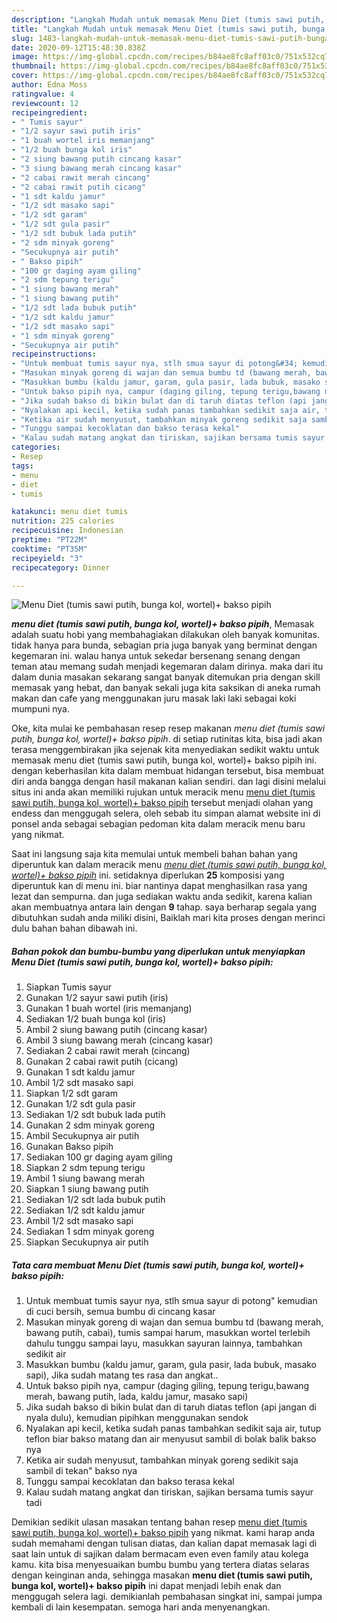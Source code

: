 ```yaml
---
description: "Langkah Mudah untuk memasak Menu Diet (tumis sawi putih, bunga kol, wortel)+ bakso pipih yang simpel"
title: "Langkah Mudah untuk memasak Menu Diet (tumis sawi putih, bunga kol, wortel)+ bakso pipih yang simpel"
slug: 1483-langkah-mudah-untuk-memasak-menu-diet-tumis-sawi-putih-bunga-kol-wortel-bakso-pipih-yang-simpel
date: 2020-09-12T15:48:30.838Z
image: https://img-global.cpcdn.com/recipes/b84ae8fc8aff03c0/751x532cq70/menu-diet-tumis-sawi-putih-bunga-kol-wortel-bakso-pipih-foto-resep-utama.jpg
thumbnail: https://img-global.cpcdn.com/recipes/b84ae8fc8aff03c0/751x532cq70/menu-diet-tumis-sawi-putih-bunga-kol-wortel-bakso-pipih-foto-resep-utama.jpg
cover: https://img-global.cpcdn.com/recipes/b84ae8fc8aff03c0/751x532cq70/menu-diet-tumis-sawi-putih-bunga-kol-wortel-bakso-pipih-foto-resep-utama.jpg
author: Edna Moss
ratingvalue: 4
reviewcount: 12
recipeingredient:
- " Tumis sayur"
- "1/2 sayur sawi putih iris"
- "1 buah wortel iris memanjang"
- "1/2 buah bunga kol iris"
- "2 siung bawang putih cincang kasar"
- "3 siung bawang merah cincang kasar"
- "2 cabai rawit merah cincang"
- "2 cabai rawit putih cicang"
- "1 sdt kaldu jamur"
- "1/2 sdt masako sapi"
- "1/2 sdt garam"
- "1/2 sdt gula pasir"
- "1/2 sdt bubuk lada putih"
- "2 sdm minyak goreng"
- "Secukupnya air putih"
- " Bakso pipih"
- "100 gr daging ayam giling"
- "2 sdm tepung terigu"
- "1 siung bawang merah"
- "1 siung bawang putih"
- "1/2 sdt lada bubuk putih"
- "1/2 sdt kaldu jamur"
- "1/2 sdt masako sapi"
- "1 sdm minyak goreng"
- "Secukupnya air putih"
recipeinstructions:
- "Untuk membuat tumis sayur nya, stlh smua sayur di potong&#34; kemudian di cuci bersih, semua bumbu di cincang kasar"
- "Masukan minyak goreng di wajan dan semua bumbu td (bawang merah, bawang putih, cabai), tumis sampai harum, masukkan wortel terlebih dahulu tunggu sampai layu, masukkan sayuran lainnya, tambahkan sedikit air"
- "Masukkan bumbu (kaldu jamur, garam, gula pasir, lada bubuk, masako sapi), Jika sudah matang tes rasa dan angkat.."
- "Untuk bakso pipih nya, campur (daging giling, tepung terigu,bawang merah, bawang putih, lada, kaldu jamur, masako sapi)"
- "Jika sudah bakso di bikin bulat dan di taruh diatas teflon (api jangan di nyala dulu), kemudian pipihkan menggunakan sendok"
- "Nyalakan api kecil, ketika sudah panas tambahkan sedikit saja air, tutup teflon biar bakso matang dan air menyusut sambil di bolak balik bakso nya"
- "Ketika air sudah menyusut, tambahkan minyak goreng sedikit saja sambil di tekan&#34; bakso nya"
- "Tunggu sampai kecoklatan dan bakso terasa kekal"
- "Kalau sudah matang angkat dan tiriskan, sajikan bersama tumis sayur tadi"
categories:
- Resep
tags:
- menu
- diet
- tumis

katakunci: menu diet tumis 
nutrition: 225 calories
recipecuisine: Indonesian
preptime: "PT22M"
cooktime: "PT35M"
recipeyield: "3"
recipecategory: Dinner

---
```



![Menu Diet (tumis sawi putih, bunga kol, wortel)+ bakso pipih](https://img-global.cpcdn.com/recipes/b84ae8fc8aff03c0/751x532cq70/menu-diet-tumis-sawi-putih-bunga-kol-wortel-bakso-pipih-foto-resep-utama.jpg)

<b><i>menu diet (tumis sawi putih, bunga kol, wortel)+ bakso pipih</i></b>, Memasak adalah suatu hobi yang membahagiakan dilakukan oleh banyak komunitas. tidak hanya para bunda, sebagian pria juga banyak yang berminat dengan kegemaran ini. walau hanya untuk sekedar bersenang senang dengan teman atau memang sudah menjadi kegemaran dalam dirinya. maka dari itu dalam dunia masakan sekarang sangat banyak ditemukan pria dengan skill memasak yang hebat, dan banyak sekali juga kita saksikan di aneka rumah makan dan cafe yang menggunakan juru masak laki laki sebagai koki mumpuni nya.

Oke, kita mulai ke pembahasan resep resep makanan <i>menu diet (tumis sawi putih, bunga kol, wortel)+ bakso pipih</i>. di setiap rutinitas kita, bisa jadi akan terasa menggembirakan jika sejenak kita menyediakan sedikit waktu untuk memasak menu diet (tumis sawi putih, bunga kol, wortel)+ bakso pipih ini. dengan keberhasilan kita dalam membuat hidangan tersebut, bisa membuat diri anda bangga dengan hasil makanan kalian sendiri. dan lagi disini melalui situs ini anda akan memiliki rujukan untuk meracik menu <u>menu diet (tumis sawi putih, bunga kol, wortel)+ bakso pipih</u> tersebut menjadi olahan yang endess dan menggugah selera, oleh sebab itu simpan alamat website ini di ponsel anda sebagai sebagian pedoman kita dalam meracik menu baru yang nikmat.




Saat ini langsung saja kita memulai untuk membeli bahan bahan yang diperuntuk kan dalam meracik menu <u><i>menu diet (tumis sawi putih, bunga kol, wortel)+ bakso pipih</i></u> ini. setidaknya diperlukan <b>25</b> komposisi yang diperuntuk kan di menu ini. biar nantinya dapat menghasilkan rasa yang lezat dan sempurna. dan juga sediakan waktu anda sedikit, karena kalian akan membuatnya antara lain dengan <b>9</b> tahap. saya berharap segala yang dibutuhkan sudah anda miliki disini, Baiklah mari kita proses dengan merinci dulu bahan bahan dibawah ini.

<!--inarticleads1-->

##### Bahan pokok dan bumbu-bumbu yang diperlukan untuk menyiapkan Menu Diet (tumis sawi putih, bunga kol, wortel)+ bakso pipih:

1. Siapkan  Tumis sayur
1. Gunakan 1/2 sayur sawi putih (iris)
1. Gunakan 1 buah wortel (iris memanjang)
1. Sediakan 1/2 buah bunga kol (iris)
1. Ambil 2 siung bawang putih (cincang kasar)
1. Ambil 3 siung bawang merah (cincang kasar)
1. Sediakan 2 cabai rawit merah (cincang)
1. Gunakan 2 cabai rawit putih (cicang)
1. Gunakan 1 sdt kaldu jamur
1. Ambil 1/2 sdt masako sapi
1. Siapkan 1/2 sdt garam
1. Gunakan 1/2 sdt gula pasir
1. Sediakan 1/2 sdt bubuk lada putih
1. Gunakan 2 sdm minyak goreng
1. Ambil Secukupnya air putih
1. Gunakan  Bakso pipih
1. Sediakan 100 gr daging ayam giling
1. Siapkan 2 sdm tepung terigu
1. Ambil 1 siung bawang merah
1. Siapkan 1 siung bawang putih
1. Sediakan 1/2 sdt lada bubuk putih
1. Sediakan 1/2 sdt kaldu jamur
1. Ambil 1/2 sdt masako sapi
1. Sediakan 1 sdm minyak goreng
1. Siapkan Secukupnya air putih




<!--inarticleads2-->

##### Tata cara membuat Menu Diet (tumis sawi putih, bunga kol, wortel)+ bakso pipih:

1. Untuk membuat tumis sayur nya, stlh smua sayur di potong&#34; kemudian di cuci bersih, semua bumbu di cincang kasar
1. Masukan minyak goreng di wajan dan semua bumbu td (bawang merah, bawang putih, cabai), tumis sampai harum, masukkan wortel terlebih dahulu tunggu sampai layu, masukkan sayuran lainnya, tambahkan sedikit air
1. Masukkan bumbu (kaldu jamur, garam, gula pasir, lada bubuk, masako sapi), Jika sudah matang tes rasa dan angkat..
1. Untuk bakso pipih nya, campur (daging giling, tepung terigu,bawang merah, bawang putih, lada, kaldu jamur, masako sapi)
1. Jika sudah bakso di bikin bulat dan di taruh diatas teflon (api jangan di nyala dulu), kemudian pipihkan menggunakan sendok
1. Nyalakan api kecil, ketika sudah panas tambahkan sedikit saja air, tutup teflon biar bakso matang dan air menyusut sambil di bolak balik bakso nya
1. Ketika air sudah menyusut, tambahkan minyak goreng sedikit saja sambil di tekan&#34; bakso nya
1. Tunggu sampai kecoklatan dan bakso terasa kekal
1. Kalau sudah matang angkat dan tiriskan, sajikan bersama tumis sayur tadi




Demikian sedikit ulasan masakan tentang bahan resep <u>menu diet (tumis sawi putih, bunga kol, wortel)+ bakso pipih</u> yang nikmat. kami harap anda sudah memahami dengan tulisan diatas, dan kalian dapat memasak lagi di saat lain untuk di sajikan dalam bermacam even even family atau kolega kamu. kita bisa menyesuaikan bumbu bumbu yang tertera diatas selaras dengan keinginan anda, sehingga masakan <b>menu diet (tumis sawi putih, bunga kol, wortel)+ bakso pipih</b> ini dapat menjadi lebih enak dan menggugah selera lagi. demikianlah pembahasan singkat ini, sampai jumpa kembali di lain kesempatan. semoga hari anda menyenangkan.
